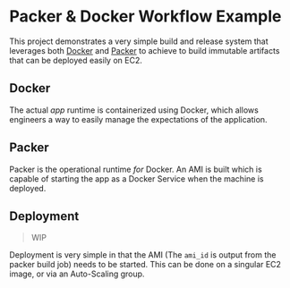 # Packer & Docker Workflow Example

This project demonstrates a very simple build and release system that leverages
both [Docker](https://www.docker.com/) and [Packer](https://www.packer.io/) to
achieve to build immutable artifacts that can be deployed easily on EC2.

## Docker

The actual _app_ runtime is containerized using Docker, which allows engineers
a way to easily manage the expectations of the application.

## Packer

Packer is the operational runtime _for_ Docker. An AMI is built which is capable
of starting the app as a Docker Service when the machine is deployed.

## Deployment

> WIP

Deployment is very simple in that the AMI (The `ami_id` is output from the
packer build job) needs to be started. This can be done on a singular EC2
image, or via an Auto-Scaling group.
